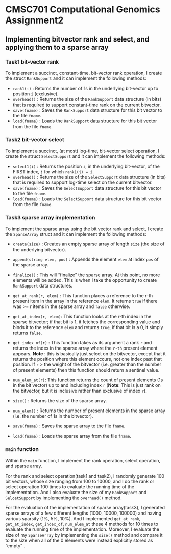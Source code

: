 # CMSC701 Computational Genomics Assignment2
##  Implementing bitvector rank and select, and applying them to a sparse array

### Task1 bit-vector rank

To implement a succinct, constant-time, bit-vector rank operation, I create the struct `RankSupport` and it can implement the following methods:

- `rank1(i)` : Returns the number of 1s in the underlying bit-vector up to position `i` (exclusive).
- `overhead()` : Returns the size of the `RankSupport` data structure (in bits) that is required to support constant-time rank on the current bitvector.
- `save(fname)` : Saves the `RankSupport` data structure for this bit vector to the file `fname`.
- `load(fname)` : Loads the `RankSupport` data structure for this bit vector from the file `fname`.


### Task2 bit-vector select

To implement a succinct, (at most) log-time, bit-vector select operation, I create the struct `SelectSupport` and it can implement the following methods:

- `select1(i)` : Returns the position `i`, in the underlying bit-vector, of the FIRST index, `j` for which `rank1(j) = i`.
- `overhead()` : Returns the size of the `SelectSupport` data structure (in bits) that is required to support log-time select on the current bitvector.
- `save(fname)` : Saves the `SelectSupport` data structure for this bit vector to the file `fname`.
- `load(fname)` : Loads the `SelectSupport` data structure for this bit vector from the file `fname`.

### Task3 sparse array implementation

To implement the sparse array using the bit vector rank and select, I create the `SparseArray` struct and it can implement the following methods:

- `create(size)` : Creates an empty sparse array of length `size` (the size of the underlying bitvector).

- `append(string elem, pos)` : Appends the element `elem` at index `pos` of the sparse array.

- `finalize()` : This will “finalize” the sparse array. At this point, no more elements will be added. This is when I take the opportunity to create `RankSupport` data structures.

- `get_at_rank(r, elem)` : This function places a reference to the r-th present item in the array in the reference `elem`. It returns `true` if there was >= r items in the sparse array and `false` otherwise.

- `get_at_index(r, elem)`: This function looks at the r-th index in the sparse bitvector; if that bit is 1, it fetches the corresponding value and binds it to the reference `elem` and returns `true`, if that bit is a 0, it simply returns `false`.

- `get_index_of(r)` : This function takes as its argument a rank `r` and returns the index in the sparse array where the `r-th` present element appears. **Note** : this is basically just select on the bitvector, except that it returns the position where this element occurs, not one index past that position. If `r` > the weight of the bitvector (i.e. greater than the number of present elements) then this function should return a sentinel value.

- `num_elem_at(r)`: This function returns the count of present elements (1s in the bit vector) up to and including index `r` (**Note**: This is just rank on the bitvector, but it is inclusive rather than exclusive of index `r`).

- `size()` : Returns the size of the sparse array.

- `num_elem()` : Returns the number of present elements in the sparse array (i.e. the number of 1s in the bitvector).

- `save(fname)` : Saves the sparse array to the file `fname`.

- `load(fname)` : Loads the sparse array from the file `fname`.

### `main` function

Within the `main` function, I implement the rank operation, select operation, and sparse array. 

For the rank and select operation(task1 and task2), I randomly generate 100 bit vectors, whose size ranging from 100 to 10000, and I do the rank or select operation 100 times to evaluate the running time of the implementation. And I also evaluate the size of my `RankSupport` and `SelcetSupport` by implementing the `overhead()` method.

For the evaluation of the implementation of sparse array(task3), I generated sparse arrays of a few different lengths (1000, 10000, 100000) and having various sparsity (1%, 5%, 10%). And I implemented `get_at_rank`, `get_at_index`, `get_index_of`, `num_elem_at` these 4 methods for 10 times to evaluate the running time of the implementation. Moreover, I evaluate the size of my `SparseArray` by implementing the `size()` method and compare it to the size when all of the 0 elements were instead explicitly stored as “empty” .
